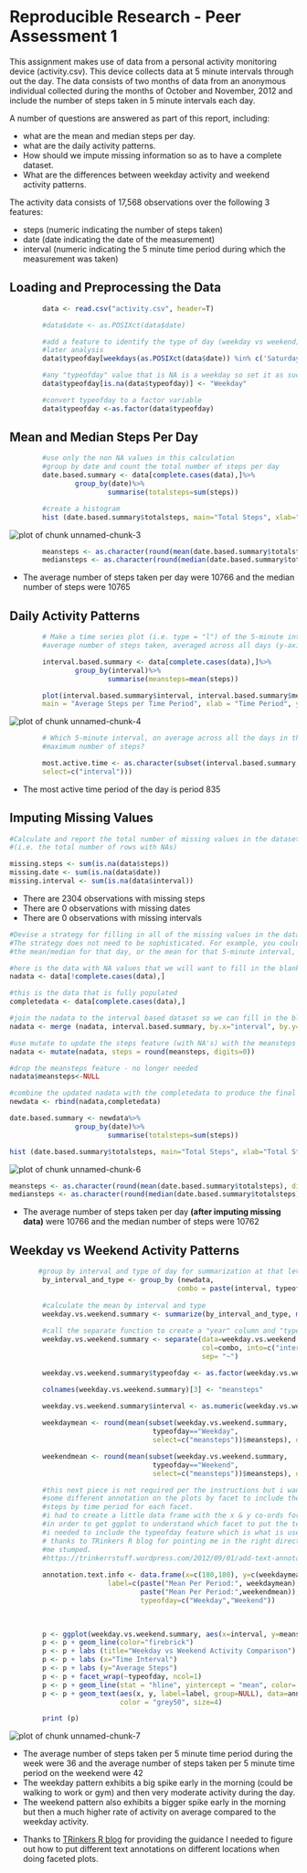 # Reproducible Research - Peer Assessment 1  

This assignment makes use of data from a personal activity monitoring device (activity.csv). This device collects data at 5 minute intervals through out the day. The data consists of two months of data from an anonymous individual collected during the months of October and November, 2012 and include the number of steps taken in 5 minute intervals each day.  

A number of questions are answered as part of this report, including:
* what are the mean and median steps per day.
* what are the daily activity patterns.
* How should we impute missing information so as to have a complete dataset.
* What are the differences between weekday activity and weekend activity patterns.  


The activity data consists of 17,568 observations over the following 3 features:
* steps (numeric indicating the number of steps taken)
* date (date indicating the date of the measurement)
* interval (numeric indicating the 5 minute time period during which the measurement was taken)  






## Loading and Preprocessing the Data  

```r
        data <- read.csv("activity.csv", header=T)

        #data$date <- as.POSIXct(data$date)

        #add a feature to identify the type of day (weekday vs weekend) to be used in some
        #later analysis
        data$typeofday[weekdays(as.POSIXct(data$date)) %in% c('Saturday','Sunday')] <- "Weekend"

        #any "typeofday" value that is NA is a weekday so set it as such below
        data$typeofday[is.na(data$typeofday)] <- "Weekday"

        #convert typeofday to a factor variable
        data$typeofday <-as.factor(data$typeofday)
```


## Mean and Median Steps Per Day  

```r
        #use only the non NA values in this calculation
        #group by date and count the total number of steps per day
        date.based.summary <- data[complete.cases(data),]%>%
                group_by(date)%>% 
                        summarise(totalsteps=sum(steps))

        #create a histogram
        hist (date.based.summary$totalsteps, main="Total Steps", xlab="Total Steps", col="blue")
```

![plot of chunk unnamed-chunk-3](figure/unnamed-chunk-3-1.png) 

```r
        meansteps <- as.character(round(mean(date.based.summary$totalsteps), digits=0))
        mediansteps <- as.character(round(median(date.based.summary$totalsteps), digits=0))
```

* The average number of steps taken per day were 10766 and the median number of steps were 10765


## Daily Activity Patterns  

```r
        # Make a time series plot (i.e. type = "l") of the 5-minute interval (x-axis) and the
        #average number of steps taken, averaged across all days (y-axis)

        interval.based.summary <- data[complete.cases(data),]%>%
                group_by(interval)%>% 
                        summarise(meansteps=mean(steps))

        plot(interval.based.summary$interval, interval.based.summary$meansteps, type = "l", 
        main = "Average Steps per Time Period", xlab = "Time Period", ylab = "Average Steps")
```

![plot of chunk unnamed-chunk-4](figure/unnamed-chunk-4-1.png) 

```r
        # Which 5-minute interval, on average across all the days in the dataset, contains the                
        #maximum number of steps?

        most.active.time <- as.character(subset(interval.based.summary, meansteps==max(meansteps), 
        select=c("interval")))
```

* The most active time period of the day is period 835  


## Imputing Missing Values  


```r
#Calculate and report the total number of missing values in the dataset 
#(i.e. the total number of rows with NAs)

missing.steps <- sum(is.na(data$steps))
missing.date <- sum(is.na(data$date))
missing.interval <- sum(is.na(data$interval))
```

* There are 2304 observations with missing steps
* There are 0 observations with missing dates
* There are 0 observations with missing intervals



```r
#Devise a strategy for filling in all of the missing values in the dataset. 
#The strategy does not need to be sophisticated. For example, you could use 
#the mean/median for that day, or the mean for that 5-minute interval, etc.

#here is the data with NA values that we will want to fill in the blanks for
nadata <- data[!complete.cases(data),]

#this is the data that is fully populated
completedata <- data[complete.cases(data),]

#join the nadata to the interval based dataset so we can fill in the blanks
nadata <- merge (nadata, interval.based.summary, by.x="interval", by.y="interval", all.x=FALSE, all.y=FALSE)

#use mutate to update the steps feature (with NA's) with the meansteps from the interval set
nadata <- mutate(nadata, steps = round(meansteps, digits=0))

#drop the meansteps feature - no longer needed
nadata$meansteps<-NULL

#combine the updated nadata with the completedata to produce the final dataset.
newdata <- rbind(nadata,completedata)

date.based.summary <- newdata%>%
                group_by(date)%>% 
                        summarise(totalsteps=sum(steps))

hist (date.based.summary$totalsteps, main="Total Steps", xlab="Total Steps", col="blue")
```

![plot of chunk unnamed-chunk-6](figure/unnamed-chunk-6-1.png) 

```r
meansteps <- as.character(round(mean(date.based.summary$totalsteps), digits=0))
mediansteps <- as.character(round(median(date.based.summary$totalsteps), digits=0))
```


* The average number of steps taken per day **(after imputing missing data)** were 10766 and the median number of steps were 10762  




## Weekday vs Weekend Activity Patterns  


```r
       #group by interval and type of day for summarization at that level
        by_interval_and_type <- group_by (newdata, 
                                         combo = paste(interval, typeofday, sep= "~"))
        
        #calculate the mean by interval and type
        weekday.vs.weekend.summary <- summarize(by_interval_and_type, mean(steps))
      
        #call the separate function to create a "year" column and "typeofday" column
        weekday.vs.weekend.summary <- separate(data=weekday.vs.weekend.summary, 
                                               col=combo, into=c("interval", "typeofday"), 
                                               sep= "~")

        weekday.vs.weekend.summary$typeofday <- as.factor(weekday.vs.weekend.summary$typeofday)

        colnames(weekday.vs.weekend.summary)[3] <- "meansteps"
        
        weekday.vs.weekend.summary$interval <- as.numeric(weekday.vs.weekend.summary$interval)

        weekdaymean <- round(mean(subset(weekday.vs.weekend.summary, 
                                   typeofday=="Weekday", 
                                   select=c("meansteps"))$meansteps), digits=0)

        weekendmean <- round(mean(subset(weekday.vs.weekend.summary, 
                                   typeofday=="Weekend", 
                                   select=c("meansteps"))$meansteps), digits=0)

        #this next piece is not required per the instructions but i wanted to show
        #some different annotation on the plots by facet to include the average
        #steps by time period for each facet.
        #i had to create a little data frame with the x & y co-ords for each plot.
        #in order to get ggplot to understand which facet to put the text on,
        #i needed to include the typeofday feature which is what is used for the facet
        # thanks to TRinkers R blog for pointing me in the right direction because it had 
        #me stumped.  
        #https://trinkerrstuff.wordpress.com/2012/09/01/add-text-annotations-to-ggplot2-faceted-plot/
        
        annotation.text.info <- data.frame(x=c(180,180), y=c(weekdaymean+8, weekendmean+8), 
                        label=c(paste("Mean Per Period:", weekdaymean),
                                paste("Mean Per Period:",weekendmean)), 
                                typeofday=c("Weekday","Weekend"))

     
   
        p <- ggplot(weekday.vs.weekend.summary, aes(x=interval, y=meansteps))
        p <- p + geom_line(color="firebrick")
        p <- p + labs (title="Weekday vs Weekend Activity Comparison")
        p <- p + labs (x="Time Interval")
        p <- p + labs (y="Average Steps")
        p <- p + facet_wrap(~typeofday, ncol=1)
        p <- p + geom_line(stat = "hline", yintercept = "mean", color='blue', linetype=2)
        p <- p + geom_text(aes(x, y, label=label, group=NULL), data=annotation.text.info, 
                           color = "grey50", size=4) 

        print (p)
```

![plot of chunk unnamed-chunk-7](figure/unnamed-chunk-7-1.png) 

* The average number of steps taken per 5 minute time period during the week were 36 and the average number of steps taken per 5 minute time period on the weekend were 42
* The weekday pattern exhibits a big spike early in the morning (could be walking to work or gym) and then very moderate activity during the day.
* The weekend pattern also exhibits a bigger spike early in the morning but then a much higher rate of activity on average compared to the weekday activity.  


- Thanks to [TRinkers R blog](https://trinkerrstuff.wordpress.com/2012/09/01/add-text-annotations-to-ggplot2-faceted-plot/) for providing the guidance I needed to figure out how to put different text annotations on different locations when doing faceted plots.
